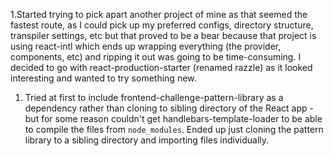 1.Started trying to pick apart another project of mine as that seemed the fastest route, as I could pick up my preferred configs, directory structure, transpiler settings, etc but that proved to be a bear because that project is using react-intl which ends up wrapping everything (the provider, components, etc) and ripping it out was going to be time-consuming.  I decided to go with react-production-starter (renamed razzle) as it looked interesting and wanted to try something new.
1. Tried at first to include frontend-challenge-pattern-library as a dependency rather than cloning to sibling directory of the React app - but for some reason couldn't get handlebars-template-loader to be able to compile the files from `node_modules`.  Ended up just cloning the pattern library to a sibling directory and importing files individually.

